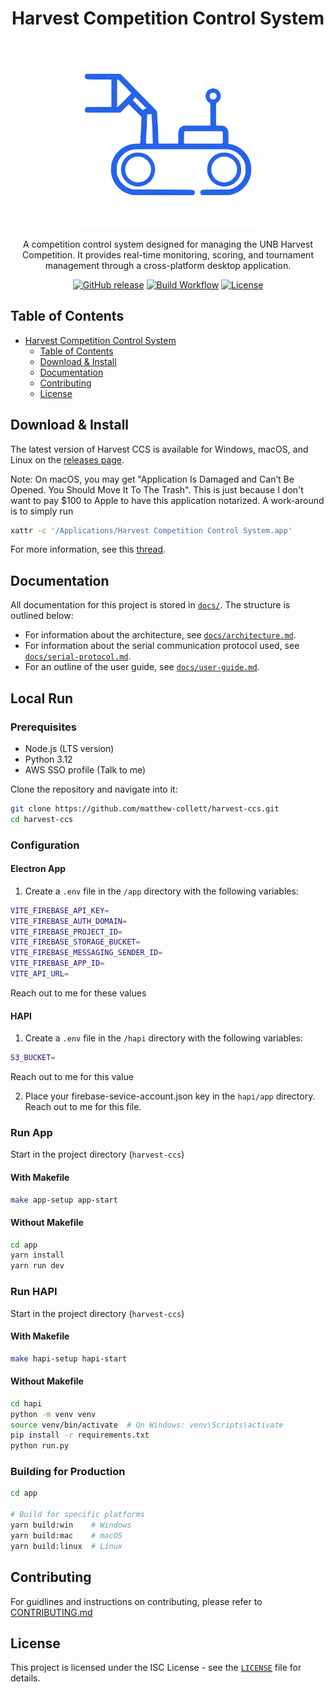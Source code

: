 <p align="center">
  <h1 align="center">Harvest Competition Control System</h1>
  <p align="center">
    <img src="app/src/renderer/src/assets/icon.svg" width="300px"/>
  </p>
  
  <p align="center">A competition control system designed for managing the UNB Harvest Competition. It provides real-time monitoring, scoring, and tournament management through a cross-platform desktop application.</p>
  <p align="center"> 
    <a href="https://github.com/matthew-collett/harvest-ccs/releases/latest" target="_blank"><img alt="GitHub release" src="https://img.shields.io/github/release/matthew-collett/harvest-ccs.svg?logo=github&color=blue"></a>
    <a href="https://github.com/matthew-collett/harvest-ccs/actions?workflow=app" target="_blank"><img alt="Build Workflow" src="https://img.shields.io/github/actions/workflow/status/matthew-collett/harvest-ccs/.github%2Fworkflows%2Fapp.yml?label=build&logo=github"></a>
    <a href="https://github.com/matthew-collett/harvest-ccs/blob/main/LICENSE" target="_blank"><img alt="License" src="https://img.shields.io/github/license/matthew-collett/harvest-ccs?label=license&color=orange"></a>
  </p>
</p>

## Table of Contents

- [Harvest Competition Control System](#harvest-competition-control-system)
  - [Table of Contents](#table-of-contents)
  - [Download & Install](#download--install)
  - [Documentation](#documentation)
  - [Contributing](#contributing)
  - [License](#license)

## Download & Install

The latest version of Harvest CCS is available for Windows, macOS, and Linux on the [releases page](https://github.com/matthew-collett/harvest-ccs/releases).

Note: On macOS, you may get "Application Is Damaged and Can’t Be Opened. You Should Move It To The Trash". This is just because I don't want to pay $100 to Apple to have this application notarized. A work-around is to simply run

```bash
xattr -c '/Applications/Harvest Competition Control System.app'
```

For more information, see this [thread](https://discussions.apple.com/thread/253714860?sortBy=rank).

## Documentation

All documentation for this project is stored in [`docs/`](docs). The structure is outlined below:

- For information about the architecture, see [`docs/architecture.md`](docs/architecture.md).
- For information about the serial communication protocol used, see [`docs/serial-protocol.md`](docs/serial-protocol.md).
- For an outline of the user guide, see [`docs/user-guide.md`](docs/user-guide.md).

## Local Run

### Prerequisites

- Node.js (LTS version)
- Python 3.12
- AWS SSO profile (Talk to me)

Clone the repository and navigate into it:

```bash
git clone https://github.com/matthew-collett/harvest-ccs.git
cd harvest-ccs
```

### Configuration

#### Electron App

1. Create a `.env` file in the `/app` directory with the following variables:

```bash
VITE_FIREBASE_API_KEY=
VITE_FIREBASE_AUTH_DOMAIN=
VITE_FIREBASE_PROJECT_ID=
VITE_FIREBASE_STORAGE_BUCKET=
VITE_FIREBASE_MESSAGING_SENDER_ID=
VITE_FIREBASE_APP_ID=
VITE_API_URL=
```

Reach out to me for these values

#### HAPI

1. Create a `.env` file in the `/hapi` directory with the following variables:

```bash
S3_BUCKET=
```

Reach out to me for this value

2. Place your firebase-sevice-account.json key in the `hapi/app` directory. Reach out to me for this file.

### Run App

Start in the project directory (`harvest-ccs`)

#### With Makefile

```bash
make app-setup app-start
```

#### Without Makefile

```bash
cd app
yarn install
yarn run dev
```

### Run HAPI

Start in the project directory (`harvest-ccs`)

#### With Makefile

```bash
make hapi-setup hapi-start
```

#### Without Makefile

```bash
cd hapi
python -m venv venv
source venv/bin/activate  # On Windows: venv\Scripts\activate
pip install -r requirements.txt
python run.py
```

### Building for Production

```bash
cd app

# Build for specific platforms
yarn build:win    # Windows
yarn build:mac    # macOS
yarn build:linux  # Linux
```

## Contributing

For guidlines and instructions on contributing, please refer to [CONTRIBUTING.md](CONTRIBUTING.md)

## License

This project is licensed under the ISC License - see the [`LICENSE`](LICENSE) file for details.
